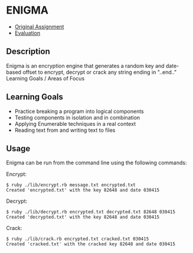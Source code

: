 # ENIGMA

* [Original Assignment](https://github.com/turingschool/curriculum/blob/master/source/projects/enigma.markdown)
* [Evaluation](https://github.com/turingschool/ruby-submissions/blob/master/1602/enigma/mark_miranda.md)

## Description
Enigma is an encryption engine that generates a random key and date-based offset to encrypt, decrypt or crack any string ending in "..end.."
Learning Goals / Areas of Focus

## Learning Goals
* Practice breaking a program into logical components
* Testing components in isolation and in combination
* Applying Enumerable techniques in a real context
* Reading text from and writing text to files

## Usage
Enigma can be run from the command line using the following commands:

Encrypt:
```
$ ruby ./lib/encrypt.rb message.txt encrypted.txt
Created 'encrypted.txt' with the key 82648 and date 030415
```

Decrypt:
```
$ ruby ./lib/decrypt.rb encrypted.txt decrypted.txt 82648 030415
Created 'decrypted.txt' with the key 82648 and date 030415
```

Crack:
```
$ ruby ./lib/crack.rb encrypted.txt cracked.txt 030415
Created 'cracked.txt' with the cracked key 82648 and date 030415
```
